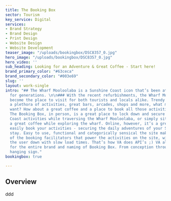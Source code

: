 ```yaml
---
title: The Booking Box
sector: Tourism
key_service: Digital
services:
- Brand Strategy
- Brand Design
- Print Design
- Website Design
- Website Development
teaser_image: "/uploads/bookingbox/DSC8357_0.jpg"
hero_image: "/uploads/bookingbox/DSC8357_0.jpg"
hero_video: ''
sub_heading: Looking for an Adventure & Great Coffee - Start here!
brand_primary_color: "#63ceca"
brand_secondary_color: "#003e69"
slug: ''
layout: work-single
intro: "## The Wharf Mooloolaba is a Sunshine Coast icon that’s been attracting visitors
  for generations. \n\n### With the recent refurbishments, the Wharf Mooloolaba has
  become the place to visit for both tourists and locals alike. Trendy restaurants,
  a plethora of activities, great bars, arcades, shops and more, what more could you
  want? How about a great coffee and a place to book all those activities? \n\n###
  The Booking Box, in person, is a great place to lock down and secure your Sunshine
  Coast activities while traversing the Wharf Mooloolaba, or simply sit down and enjoy
  a great coffee while exploring the wharf. Online, however, it’s a great site to
  easily book your activities - securing the daily adventures of your Sunshine Coast
  stay. Easy to use, functional and categorically sensical the site makes the most
  of the booking facilitators that power the activities on the site, without bogging
  the user down with slow load times. That’s how VA does API’s ;) VA also was responsible
  for the entire brand and naming of Booking Box. From conception through to the custom
  hanging sign."
bookingbox: true

---
```

## Overview

ddd